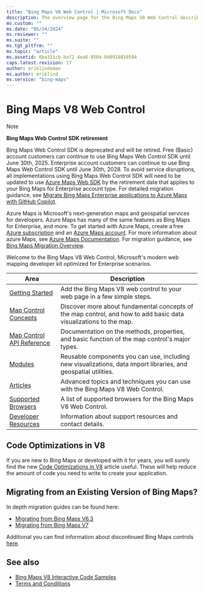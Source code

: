 ```yaml
---
title: "Bing Maps V8 Web Control | Microsoft Docs"
description: The overview page for the Bing Maps V8 Web Control describes each area and provides a link to the various sub-sections as well as links to the Code Optimizations in V8 article and articles explaining how to migrate from Bing Maps V6.3 and V7.
ms.custom: ""
ms.date: "05/24/2024"
ms.reviewer: ""
ms.suite: ""
ms.tgt_pltfrm: ""
ms.topic: "article"
ms.assetid: 6ba311cb-baf2-4ea8-9504-040918810594
caps.latest.revision: 17
author: eriklindeman
ms.author: eriklind
ms.service: "bing-maps"
---
```


# Bing Maps V8 Web Control

> [!NOTE]
> **Bing Maps Web Control SDK retirement**
>
> Bing Maps Web Control SDK is deprecated and will be retired. Free (Basic) account customers can continue to use Bing Maps Web Control SDK until June 30th, 2025. Enterprise account customers can continue to use Bing Maps Web Control SDK until June 30th, 2028. To avoid service disruptions, all implementations using Bing Maps Web Control SDK will need to be updated to use [Azure Maps Web SDK](/azure/azure-maps/how-to-use-map-control) by the retirement date that applies to your Bing Maps for Enterprise account type. For detailed migration guidance, see [Migrate Bing Maps Enterprise applications to Azure Maps with GitHub Copilot](/azure/azure-maps/migrate-help-using-copilot).
>
> Azure Maps is Microsoft's next-generation maps and geospatial services for developers. Azure Maps has many of the same features as Bing Maps for Enterprise, and more. To get started with Azure Maps, create a free [Azure subscription](https://azure.microsoft.com/free) and an [Azure Maps account](/azure/azure-maps/how-to-manage-account-keys#create-a-new-account). For more information about azure Maps, see [Azure Maps Documentation](/azure/azure-maps/). For migration guidance, see [Bing Maps Migration Overview](/azure/azure-maps/migrate-bing-maps-overview).

Welcome to the Bing Maps V8 Web Control, Microsoft's modern web mapping developer kit optimized for Enterprise scenarios.

Area          | Description
------------- | ----------------------
[Getting Started](creating-and-hosting-map-controls/index.md) | Add the Bing Maps V8 web control to your web page in a few simple steps.
[Map Control Concepts](map-control-concepts/index.md) | Discover more about fundamental concepts of the map control, and how to add basic data visualizations to the map.
[Map Control API Reference](map-control-api/index.md) | Documentation on the methods, properties, and basic function of the map control's major types.
[Modules](modules/index.md) |  Reusable components you can use, including new visualizations, data import libraries, and geospatial utilities.
[Articles](articles/index.md) | Advanced topics and techniques you can use with the Bing Maps V8 Web Control.
[Supported Browsers](../v8-web-control/supported-browsers.md) | A list of supported browsers for the Bing Maps V8 Web Control.
[Developer Resources](../v8-web-control/developer-resources.md) |  Information about support resources and contact details.

## Code Optimizations in V8

If you are new to Bing Maps or developed with it for years, you will surely find the new [Code Optimizations in V8](articles/code-optimizations-in-v8.md) article useful. These will help reduce the amount of code you need to write to create your application.

## Migrating from an Existing Version of Bing Maps?

In depth migration guides can be found here:

* [Migrating from Bing Maps V6.3](https://social.technet.microsoft.com/wiki/contents/articles/34568.bing-maps-v6-3-to-v8-migration-guide.aspx)
* [Migrating from Bing Maps V7](https://social.technet.microsoft.com/wiki/contents/articles/34563.bing-maps-v7-to-v8-migration-guide.aspx)

Additional you can find information about discontinued Bing Maps controls [here](https://www.microsoft.com/maps/discon-control-migrat-guide.aspx).

## See also

* [Bing Maps V8 Interactive Code Samples](https://www.bing.com/api/maps/sdk/mapcontrol/isdk)
* [Terms and Conditions](https://go.microsoft.com/fwlink?LinkID=66121)
